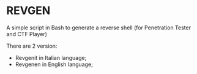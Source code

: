 # REVGEN
A simple script in Bash to generate a reverse shell (for Penetration Tester and CTF Player) 

There are 2 version:

- Revgenit in Italian language;
- Revgenen in English language;
